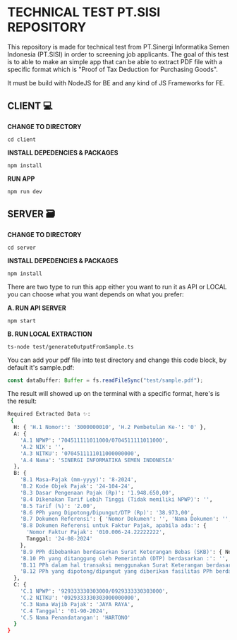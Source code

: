 # **TECHNICAL TEST PT.SISI REPOSITORY**

This repository is made for technical test from PT.Sinergi Informatika Semen Indonesia (PT.SISI) in order to screening job applicants. The goal of this test is to able to make an simple app that can be able to extract PDF file with a specific format which is "Proof of Tax Deduction for Purchasing Goods".

It must be build with NodeJS for BE and any kind of JS Frameworks for FE.

## **CLIENT 💻**

**CHANGE TO DIRECTORY**

`cd client`

**INSTALL DEPEDENCIES & PACKAGES**

`npm install`

**RUN APP**

`npm run dev`

## **SERVER 🗃️**

**CHANGE TO DIRECTORY**

`cd server`

**INSTALL DEPEDENCIES & PACKAGES**

`npm install`

There are two type to run this app either you want to run it as API or LOCAL you can choose what you want depends on what you prefer:

**A. RUN API SERVER**

`npm start`

**B. RUN LOCAL EXTRACTION**

`ts-node test/generateOutputFromSample.ts`

You can add your pdf file into test directory and change this code block, by default it's sample.pdf:

```typescript
const dataBuffer: Buffer = fs.readFileSync("test/sample.pdf");
```

The result will showed up on the terminal with a specific format, here's is the result:

```bash
Required Extracted Data ✨: 
 {
  H: { 'H.1 Nomor:': '3000000010', 'H.2 Pembetulan Ke-': '0' },
  A: {
    'A.1 NPWP': '704511111011000/0704511111011000',
    'A.2 NIK': '',
    'A.3 NITKU': '0704511111011000000000',
    'A.4 Nama': 'SINERGI INFORMATIKA SEMEN INDONESIA'
  },
  B: {
    'B.1 Masa-Pajak (mm-yyyy)': '8-2024',
    'B.2 Kode Objek Pajak': '24-104-24',
    'B.3 Dasar Pengenaan Pajak (Rp)': '1.948.650,00',
    'B.4 Dikenakan Tarif Lebih Tinggi (Tidak memiliki NPWP)': '',
    'B.5 Tarif (%)': '2.00',
    'B.6 PPh yang Dipotong/Dipungut/DTP (Rp)': '38.973,00',
    'B.7 Dokumen Referensi': { 'Nomor Dokumen': '', 'Nama Dokumen': '', Tanggal: '' },
    'B.8 Dokumen Referensi untuk Faktur Pajak, apabila ada:': {
      'Nomor Faktur Pajak': '010.006-24.22222222',
      Tanggal: '24-08-2024'
    },
    'B.9 PPh dibebankan berdasarkan Surat Keterangan Bebas (SKB)': { Nomor: '', Tanggal: '' },
    'B.10 Ph yang ditanggung oleh Pemerintah (DTP) berdasarkan :': '',
    'B.11 PPh dalam hal transaksi menggunakan Surat Keterangan berdasarkan PP Nomor 23 Tahun 2018 dengan Nomor :': '',
    'B.12 PPh yang dipotong/dipungut yang diberikan fasilitas PPh berdasarkan: ': ''
  },
  C: {
    'C.1 NPWP': '929333330303000/0929333330303000',
    'C.2 NITKU': '0929333330303000000000',
    'C.3 Nama Wajib Pajak': 'JAYA RAYA',
    'C.4 Tanggal': '01-90-2024',
    'C.5 Nama Penandatangan': 'HARTONO'
  }
}
```
